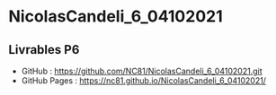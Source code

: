 # NicolasCandeli_6_04102021

## Livrables P6

* GitHub : https://github.com/NC81/NicolasCandeli_6_04102021.git
* GitHub Pages : https://nc81.github.io/NicolasCandeli_6_04102021/